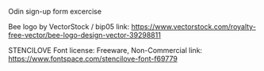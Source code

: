Odin sign-up form excercise

Bee logo by VectorStock / bip05
link: https://www.vectorstock.com/royalty-free-vector/bee-logo-design-vector-39298811 

STENCILOVE Font
license: Freeware, Non-Commercial
link: https://www.fontspace.com/stencilove-font-f69779